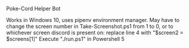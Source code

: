 Poke-Cord Helper Bot

Works in Windows 10, uses pipenv environment manager.
May have to change the screen number in Take-Screenshot.ps1 from 1 to 0, or to whichever screen discord is present on:
    replace line 4 with "$screen2 = $screens[1]"
Execute "./run.ps1" in Powershell 5